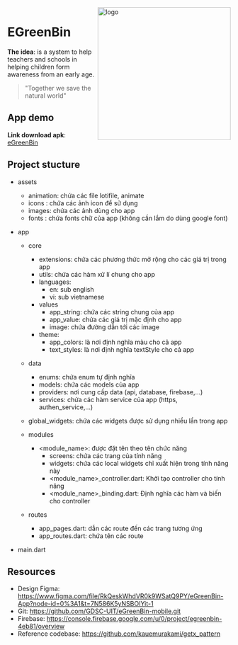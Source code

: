 <img align="right" width="300" alt="logo" src="https://user-images.githubusercontent.com/92455101/215042770-66273c82-6889-479e-a2a4-3c1f5a9e1230.png">

# EGreenBin

**The idea**: is a system to help teachers and schools in helping children form awareness from an early age.

> "Together we save the natural world"

## App demo

**Link download apk**: [eGreenBin](https://drive.google.com/file/d/1VTPtGCNmN7gW3FWnvPVunL8GQx1P8L8j/view?usp=share_link)

## Project stucture

- assets
  - animation: chứa các file lotifile, animate
  - icons : chứa các ảnh icon để sử dụng
  - images: chứa các ảnh dùng cho app
  - fonts : chứa fonts chữ của app (không cần lắm do dùng google font)
- app

  - core

    - extensions: chứa các phương thức mở rộng cho các giá trị trong app
    - utils: chứa các hàm xử lí chung cho app
    - languages:
      - en: sub english
      - vi: sub vietnamese
    - values
      - app_string: chứa các string chung của app
      - app_value: chứa các giá trị mặc định cho app
      - image: chứa đường dẫn tới các image
    - theme:
      - app_colors: là nơi định nghĩa màu cho cả app
      - text_styles: là nơi định nghĩa textStyle cho cả app

  - data

    - enums: chứa enum tự định nghĩa
    - models: chứa các models của app
    - providers: nơi cung cấp data (api, database, firebase,...)
    - services: chứa các hàm service của app (https, authen_service,...)

  - global_widgets: chứa các widgets được sử dụng nhiều lần trong app

  - modules

    - <module_name>: được đặt tên theo tên chức năng
      - screens: chứa các trang của tính năng
      - widgets: chứa các local widgets chỉ xuất hiện trong tính năng này
      - <module_name>\_controller.dart: Khởi tạo controller cho tính năng
      - <module_name>\_binding.dart: Định nghĩa các hàm và biến cho controller

  - routes
    - app_pages.dart: dẫn các route đến các trang tương ứng
    - app_routes.dart: chứa tên các route

- main.dart

## Resources

- Design Figma: https://www.figma.com/file/RkQeskWhdVR0k9WSatQ9PY/eGreenBin-App?node-id=0%3A1&t=7N586K5yNSBOIYit-1
- Git: https://github.com/GDSC-UIT/eGreenBin-mobile.git
- Firebase: https://console.firebase.google.com/u/0/project/egreenbin-4eb81/overview
- Reference codebase: https://github.com/kauemurakami/getx_pattern
